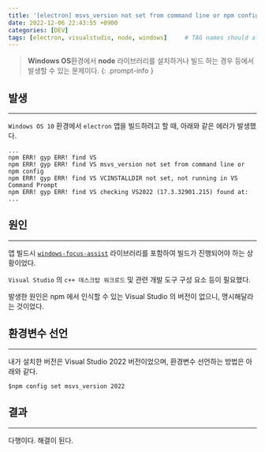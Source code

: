```yaml
---
title: '[electron] msvs_version not set from command line or npm config 에러'
date: 2022-12-06 22:43:55 +0900
categories: [DEV]
tags: [electron, visualstudio, node, windows]     # TAG names should always be lowercase
---
```


> **Windows OS**환경에서 **node** 라이브러리를 설치하거나 빌드 하는 경우 등에서 발생할 수 있는 문제이다.
{: .prompt-info }

## 발생
---

`Windows OS 10` 환경에서 `electron` 앱을 빌드하려고 할 때, 아래와 같은 에러가 발생했다.
```console
...
npm ERR! gyp ERR! find VS
npm ERR! gyp ERR! find VS msvs_version not set from command line or npm config
npm ERR! gyp ERR! find VS VCINSTALLDIR not set, not running in VS Command Prompt
npm ERR! gyp ERR! find VS checking VS2022 (17.3.32901.215) found at:
...
```



## 원인
---

앱 빌드시 [`windows-focus-assist`](https://github.com/bitdisaster/windows-focus-assist) 라이브러리를 포함하여 빌드가 진행되어야 하는 상황이었다.

`Visual Studio` 의 `c++ 데스크탑 워크로드` 및 관련 개발 도구 구성 요소 등이 필요했다.

발생한 원인은 npm 에서 인식할 수 있는 Visual Studio 의 버전이 없으니, 명시해달라는 것이었다.


## 환경변수 선언
---

내가 설치한 버전은 Visual Studio 2022 버전이었으며, 환경변수 선언하는 방법은 아래와 같다.
```console
$npm config set msvs_version 2022 
```

## 결과
---

다행이다. 해결이 된다.